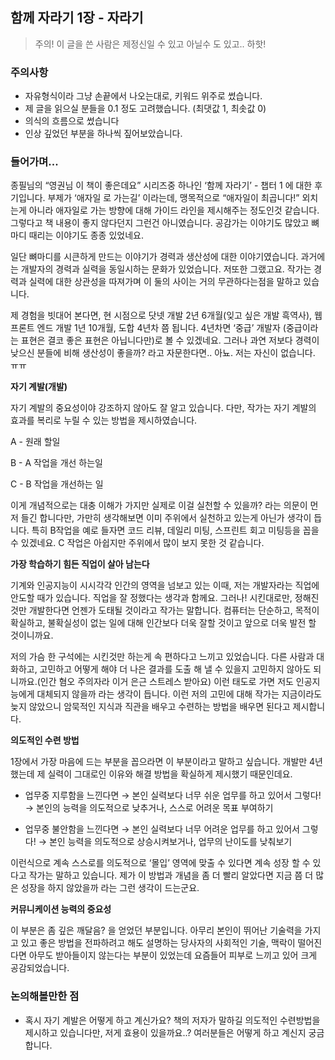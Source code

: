 ## 함께 자라기 1장 - 자라기

> 주의! 이 글을 쓴 사람은 제정신일 수 있고 아닐수 도 있고.. 하핫!

### 주의사항

- 자유형식이라 그냥 손끝에서 나오는대로, 키워드 위주로 썼습니다.
- 제 글을 읽으실 분들을 0.1 정도 고려했습니다. (최댓값 1, 최솟값 0)
- 의식의 흐름으로 썼습니다
- 인상 깊었던 부분을 하나씩 짚어보았습니다.

### 들어가며...

종필님의 “영권님 이 책이 좋은데요” 시리즈중 하나인 ‘함께 자라기’ - 챕터 1 에 대한 후기입니다. 부제가 ‘애자일 로 가는길’ 이라는데, 맹목적으로 “애자일이 최곱니다!” 외치는게 아니라 애자일로 가는 방향에 대해 가이드 라인을 제시해주는 정도인것 같습니다. 그렇다고 책 내용이 좋지 않다던지 그런건 아니였습니다. 공감가는 이야기도 많았고 뼈마디 때리는 이야기도 종종 있었네요.

일단 뼈마디를 시큰하게 만드는 이야기가 경력과 생산성에 대한 이야기였습니다. 과거에는 개발자의 경력과 실력을 동일시하는 문화가 있었습니다. 저또한 그랬고요. 작가는 경력과 실력에 대한 상관성을 따져가며 이 둘의 사이는 거의 무관하다는점을 말하고 있습니다.

제 경험을 빗대어 본다면, 현 시점으로 닷넷 개발 2년 6개월(잊고 싶은 개발 흑역사), 웹 프론트 엔드 개발 1년 10개월, 도합 4년차 쯤 됩니다. 4년차면 ‘중급’ 개발자 (중급이라는 표현은 결코 좋은 표현은 아닙니다만)로 볼 수 있겠네요. 그러나 과연 저보다 경력이 낮으신 분들에 비해 생산성이 좋을까? 라고 자문한다면.. 아뇨. 저는 자신이 없습니다. ㅠㅠ

**자기 계발(개발)**

자기 계발의 중요성이야 강조하지 않아도 잘 알고 있습니다. 다만, 작가는 자기 계발의 효과를 복리로 누릴 수 있는 방법을 제시하였습니다.

A - 원래 할일

B - A 작업을 개선 하는일

C - B 작업을 개선하는 일

이게 개념적으로는 대충 이해가 가지만 실제로 이걸 실천할 수 있을까? 라는 의문이 먼저 들긴 합니다만, 가만히 생각해보면 이미 주위에서 실천하고 있는게 아닌가 생각이 듭니다. 특히 B작업을 예로 들자면 코드 리뷰, 데일리 미팅, 스프린트 회고 미팅등을 꼽을 수 있겠네요. C 작업은 아쉽지만 주위에서 많이 보지 못한 것 같습니다.

**가장 학습하기 힘든 직업이 살아 남는다**

기계와 인공지능이 시시각각 인간의 영역을 넘보고 있는 이때, 저는 개발자라는 직업에 안도할 때가 있습니다. 직업을 잘 정했다는 생각과 함께요. 그러나! 시킨대로만, 정해진것만 개발한다면 언젠가 도태될 것이라고 작가는 말합니다. 컴퓨터는 단순하고, 목적이 확실하고, 불확실성이 없는 일에 대해 인간보다 더욱 잘할 것이고 앞으로 더욱 발전 할 것이니까요.

저의 가슴 한 구석에는 시킨것만 하는게 속 편하다고 느끼고 있었습니다. 다른 사람과 대화하고, 고민하고 어떻게 해야 더 나은 결과를 도출 해 낼 수 있을지 고민하지 않아도 되니까요.(인간 혐오 주의자라 이거 은근 스트레스 받아요) 이런 태도로 가면 저도 인공지능에게 대체되지 않을까 라는 생각이 듭니다. 이런 저의 고민에 대해 작가는 지금이라도 늦지 않았으니 암묵적인 지식과 직관을 배우고 수련하는 방법을 배우면 된다고 제시합니다.

**의도적인 수련 방법**

1장에서 가장 마음에 드는 부분을 꼽으라면 이 부분이라고 말하고 싶습니다. 개발만 4년 했는데 제 실력이 그대로인 이유와 해결 방법을 확실하게 제시했기 때문인데요.

- 업무중 지루함을 느낀다면 → 본인 실력보다 너무 쉬운 업무를 하고 있어서 그렇다! → 본인의 능력을 의도적으로 낮추거나, 스스로 어려운 목표 부여하기

- 업무중 불안함을 느낀다면 → 본인 실력보다 너무 어려운 업무를 하고 있어서 그렇다! → 본인 능력을 의도적으로 상승시켜보거나, 업무의 난이도를 낮춰보기

이런식으로 계속 스스로를 의도적으로 ‘몰입’ 영역에 맞출 수 있다면 계속 성장 할 수 있다고 작가는 말하고 있습니다. 제가 이 방법과 개념을 좀 더 빨리 알았다면 지금 쯤 더 많은 성장을 하지 않았을까 라는 그런 생각이 드는군요.

**커뮤니케이션 능력의 중요성**

이 부분은 좀 깊은 깨달음? 을 얻었던 부분입니다. 아무리 본인이 뛰어난 기술력을 가지고 있고 좋은 방법을 전파하려고 해도 설명하는 당사자의 사회적인 기술, 맥락이 떨어진다면 아무도 받아들이지 않는다는 부분이 있었는데 요즘들어 피부로 느끼고 있어 크게 공감되었습니다.

### 논의해볼만한 점

- 혹시 자기 계발은 어떻게 하고 계신가요? 책의 저자가 말하길 의도적인 수련방법을 제시하고 있습니다만, 저게 효용이 있을까요..? 여러분들은 어떻게 하고 계신지 궁금합니다.
